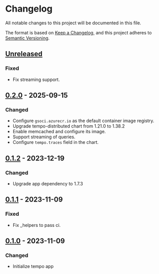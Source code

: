 # Changelog

All notable changes to this project will be documented in this file.

The format is based on [Keep a Changelog](https://keepachangelog.com/en/1.0.0/),
and this project adheres to [Semantic Versioning](https://semver.org/spec/v2.0.0.html).

## [Unreleased]

### Fixed

- Fix streaming support.

## [0.2.0] - 2025-09-15

### Changed

- Configure `gsoci.azurecr.io` as the default container image registry.
- Upgrade tempo-distributed chart from 1.21.0 to 1.38.2
- Enable memcached and configure its image.
- Support streaming of queries.
- Configure `tempo.traces` field in the chart.

## [0.1.2] - 2023-12-19

### Changed

- Upgrade app dependency to 1.7.3

## [0.1.1] - 2023-11-09

### Fixed

- Fix _helpers to pass ci.

## [0.1.0] - 2023-11-09

### Changed

- Initialize tempo app

[Unreleased]: https://github.com/giantswarm/tempo-app/compare/v0.2.0...HEAD
[0.2.0]: https://github.com/giantswarm/tempo-app/compare/v0.1.2...v0.2.0
[0.1.2]: https://github.com/giantswarm/tempo-app/compare/v0.1.1...v0.1.2
[0.1.1]: https://github.com/giantswarm/tempo-app/compare/v0.1.0...v0.1.1
[0.1.0]: https://github.com/giantswarm/tempo-app/releases/tag/v0.1.0

